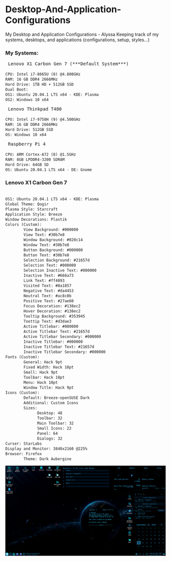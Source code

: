 # Desktop-And-Application-Configurations
My Desktop and Application Configurations - Alyssa
Keeping track of my systems, desktops, and applications (configurations, setup, styles...)

### My Systems:
<pre> Lenovo X1 Carbon Gen 7 (***Default System***)
<code>
CPU: Intel i7-8665U (8) @4.800GHz
RAM: 16 GB DDR4 2666MHz
Hard Drive: 1TB HD + 512GB SSD
Dual Boot:
OS1: Ubuntu 20.04.1 LTS x64 - KDE: Plasma
OS2: Windows 10 x64
</code></pre>

<pre> Lenovo Thinkpad T480
<code>
CPU: Intel i7-9750H (9) @4.500GHz
RAM: 16 GB DDR4 2666MHz
Hard Drive: 512GB SSD
OS: Windows 10 x64
</code></pre>

<pre> Raspberry Pi 4
<code>
CPU: ARM Cortex-A72 (8) @1.5GHz
RAM: 8GB LPDDR4-3200 SDRAM
Hard Drive: 64GB SD
OS: Ubuntu 20.04.1 LTS x64 - DE: Gnome
</code></pre>

### Lenovo X1 Carbon Gen 7
<pre>
<code>
OS1: Ubuntu 20.04.1 LTS x64 - KDE: Plasma
Global Theme: Qogir
Plasma Style: Starcraft
Application Style: Breeze
Window Decorations: Plastik
Colors (Custom):
        View Background: #000000
        View Text: #30b7e8
        Window Background: #020c14
        Window Text: #30b7e8
        Button Background: #000000
        Button Text: #30b7e8
        Selection Background: #21657d
        Selection Text: #000000
        Selection Inactive Text: #000000
        Inactive Text: #666a73
        Link Text: #ff4093
        Visited Text: #8a1857
        Negative Text: #da4453
        Neutral Text: #ac8c0b
        Positive Text: #27ae60
        Focus Decoration: #138ec2
        Hover Decoration: #138ec2
        Tooltip Background: #353945
        Toottip Text: #d3dae3
        Active Titlebar: #000000
        Active Titlebar Text: #21657d
        Active Titlebar Secondary: #000000
        Inactive Titlebar: #000000
        Inactive Titlebar Text: #21657d
        Inactive Titlebar Secondary: #000000
Fonts (Custom):
        General: Hack 9pt
        Fixed Width: Hack 10pt
        Small: Hack 9pt
        Toolbar: Hack 10pt
        Menu: Hack 10pt
        Window Title: Hack 9pt
Icons (Custom):
        Default: Breeze-openSUSE Dark
        Additional: Custom Icons
        Sizes:
              Desktop: 48
              Toolbar: 32
              Main Toolbar: 32
              Small Icons: 22
              Panel: 64
              Dialogs: 32
Curser: StarLabs
Display and Monitor: 3840x2160 @225%
Browser: Firefox
        Theme: Dark Aubergine
</code></pre>

![Desktop Image](./Ubuntu_Images/Desktop1.png)
